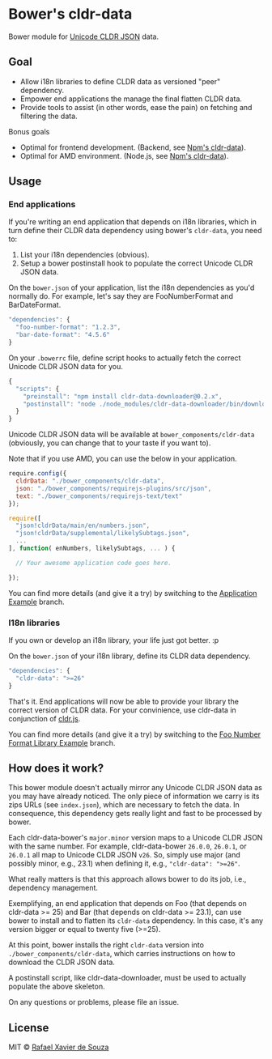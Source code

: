 # Bower's cldr-data

Bower module for [Unicode CLDR JSON][] data.

[Unicode CLDR JSON]: http://cldr.unicode.org/index/cldr-spec/json

## Goal

- Allow i18n libraries to define CLDR data as versioned "peer" dependency.
- Empower end applications the manage the final flatten CLDR data.
- Provide tools to assist (in other words, ease the pain) on fetching and
  filtering the data.

Bonus goals

- Optimal for frontend development. (Backend, see [Npm's cldr-data][]).
- Optimal for AMD environment. (Node.js, see [Npm's cldr-data][]).

[Npm's cldr-data]: https://github.com/rxaviers/cldr-data-npm


## Usage

### End applications

If you're writing an end application that depends on i18n libraries, which
in turn define their CLDR data dependency using bower's `cldr-data`, you need
to:

1. List your i18n dependencies (obvious).
1. Setup a bower postinstall hook to populate the correct Unicode CLDR JSON data.

On the `bower.json` of your application, list the i18n dependencies as you'd
normally do. For example, let's say they are FooNumberFormat and BarDateFormat.

```javascript
"dependencies": {
  "foo-number-format": "1.2.3",
  "bar-date-format": "4.5.6"
}
```

On your `.bowerrc` file, define script hooks to actually fetch the correct
Unicode CLDR JSON data for you.

```javascript
{
  "scripts": {
    "preinstall": "npm install cldr-data-downloader@0.2.x",
    "postinstall": "node ./node_modules/cldr-data-downloader/bin/download.js -i bower_components/cldr-data/index.json -o bower_components/cldr-data/"
  }
}
```

Unicode CLDR JSON data will be available at
`bower_components/cldr-data` (obviously, you can change that to your taste if
you want to).

Note that if you use AMD, you can use the below in your application.

```javascript
require.config({
  cldrData: "./bower_components/cldr-data",
  json: "./bower_components/requirejs-plugins/src/json",
  text: "./bower_components/requirejs-text/text"
});

require([
  "json!cldrData/main/en/numbers.json",
  "json!cldrData/supplemental/likelySubtags.json",
  ...
], function( enNumbers, likelySubtags, ... ) {

  // Your awesome application code goes here.

});
```

You can find more details (and give it a try) by switching to the
[Application Example][] branch.

[Application Example]: https://github.com/rxaviers/cldr-data-bower/tree/example-application

### I18n libraries

If you own or develop an i18n library, your life just got better. :p

On the `bower.json` of your i18n library, define its CLDR data dependency.

```javascript
"dependencies": {
  "cldr-data": ">=26"
}
```

That's it. End applications will now be able to provide your library the correct
version of CLDR data. For your convinience, use cldr-data in conjunction of
[cldr.js][].

You can find more details (and give it a try) by switching to the
[Foo Number Format Library Example][] branch.

[cldr.js]: https://github.com/rxaviers/cldrjs
[Foo Number Format Library Example]: https://github.com/rxaviers/cldr-data-bower/tree/example-library-foo

## How does it work?

This bower module doesn't actually mirror any Unicode CLDR JSON data as you may
have already noticed. The only piece of information we carry is its zips URLs
(see `index.json`), which are necessary to fetch the data. In consequence, this
dependency gets really light and fast to be processed by bower.

Each cldr-data-bower's `major.minor` version maps to a Unicode CLDR JSON with
the same number. For example, cldr-data-bower `26.0.0`, `26.0.1`, or `26.0.1`
all map to Unicode CLDR JSON `v26`. So, simply use major (and possibly minor,
e.g., 23.1) when defining it, e.g., `"cldr-data": ">=26"`.

What really matters is that this approach allows bower to do its job, i.e.,
dependency management.

Exemplifying, an end application that depends on Foo (that depends on cldr-data
\>= 25) and Bar (that depends on cldr-data \>= 23.1), can use bower to install
and to flatten its `cldr-data` dependency. In this case, it's any version bigger
or equal to twenty five (>=25).

At this point, bower installs the right `cldr-data` version into
`./bower_components/cldr-data`, which carries instructions on how to download
the CLDR JSON data.

A postinstall script, like cldr-data-downloader, must be used to actually
populate the above skeleton.

On any questions or problems, please file an issue.

## License

MIT © [Rafael Xavier de Souza](http://rafael.xavier.blog.br)
